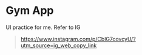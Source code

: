 # Gym App

UI practice for me. Refer to IG

> https://www.instagram.com/p/CblG7covcyU/?utm_source=ig_web_copy_link
